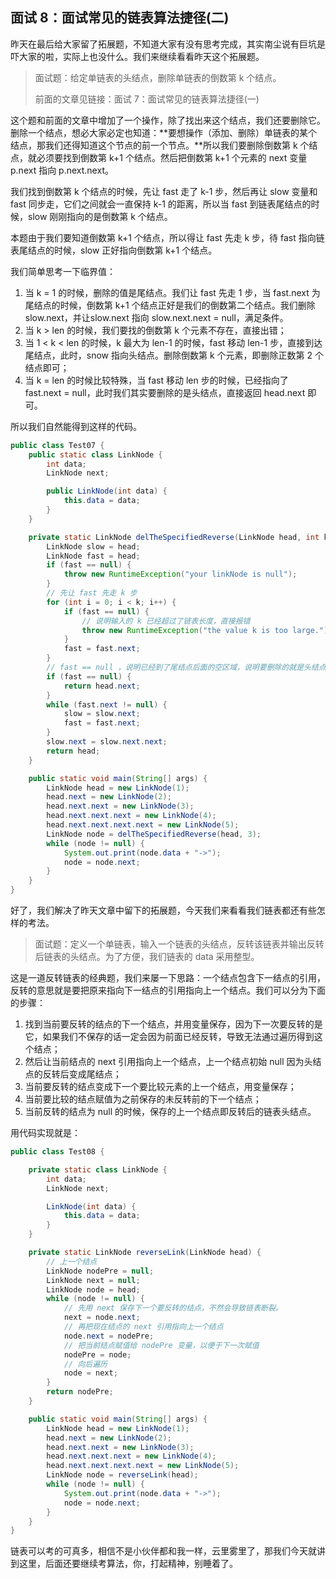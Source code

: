 ## 面试 8：面试常见的链表算法捷径(二)

昨天在最后给大家留了拓展题，不知道大家有没有思考完成，其实南尘说有巨坑是吓大家的啦，实际上也没什么。我们来继续看看昨天这个拓展题。

> 面试题：给定单链表的头结点，删除单链表的倒数第 k 个结点。
>
> 前面的文章见链接：面试 7：面试常见的链表算法捷径(一)

这个题和前面的文章中增加了一个操作，除了找出来这个结点，我们还要删除它。删除一个结点，想必大家必定也知道：**要想操作（添加、删除）单链表的某个结点，那我们还得知道这个节点的前一个节点。**所以我们要删除倒数第 k 个结点，就必须要找到倒数第 k+1 个结点。然后把倒数第 k+1 个元素的 next 变量 p.next 指向 p.next.next。

我们找到倒数第 k 个结点的时候，先让 fast 走了 k-1 步，然后再让 slow 变量和 fast 同步走，它们之间就会一直保持 k-1 的距离，所以当 fast 到链表尾结点的时候，slow 刚刚指向的是倒数第 k 个结点。

本题由于我们要知道倒数第 k+1 个结点，所以得让 fast 先走 k 步，待 fast 指向链表尾结点的时候，slow 正好指向倒数第 k+1 个结点。

我们简单思考一下临界值：

1. 当 k = 1 的时候，删除的值是尾结点。我们让 fast 先走 1  步，当 fast.next 为尾结点的时候，倒数第 k+1 个结点正好是我们的倒数第二个结点。我们删除 slow.next，并让slow.next 指向 slow.next.next = null，满足条件。
2. 当 k > len 的时候，我们要找的倒数第 k 个元素不存在，直接出错；
3. 当 1 < k < len 的时候，k 最大为 len-1 的时候，fast 移动 len-1 步，直接到达尾结点，此时，snow 指向头结点。删除倒数第 k 个元素，即删除正数第 2 个结点即可；
4. 当 k = len 的时候比较特殊，当 fast 移动 len 步的时候，已经指向了 fast.next = null，此时我们其实要删除的是头结点，直接返回 head.next 即可。

所以我们自然能得到这样的代码。

```java
public class Test07 {
    public static class LinkNode {
        int data;
        LinkNode next;

        public LinkNode(int data) {
            this.data = data;
        }
    }

    private static LinkNode delTheSpecifiedReverse(LinkNode head, int k) {
        LinkNode slow = head;
        LinkNode fast = head;
        if (fast == null) {
            throw new RuntimeException("your linkNode is null");
        }
        // 先让 fast 先走 k 步
        for (int i = 0; i < k; i++) {
            if (fast == null) {
                // 说明输入的 k 已经超过了链表长度，直接报错
                throw new RuntimeException("the value k is too large.");
            }
            fast = fast.next;
        }
        // fast == null ，说明已经到了尾结点后面的空区域，说明要删除的就是头结点。
        if (fast == null) {
            return head.next;
        }
        while (fast.next != null) {
            slow = slow.next;
            fast = fast.next;
        }
        slow.next = slow.next.next;
        return head;
    }

    public static void main(String[] args) {
        LinkNode head = new LinkNode(1);
        head.next = new LinkNode(2);
        head.next.next = new LinkNode(3);
        head.next.next.next = new LinkNode(4);
        head.next.next.next.next = new LinkNode(5);
        LinkNode node = delTheSpecifiedReverse(head, 3);
        while (node != null) {
            System.out.print(node.data + "->");
            node = node.next;
        }
    }
}
```

好了，我们解决了昨天文章中留下的拓展题，今天我们来看看我们链表都还有些怎样的考法。

> 面试题：定义一个单链表，输入一个链表的头结点，反转该链表并输出反转后链表的头结点。为了方便，我们链表的 data 采用整型。

这是一道反转链表的经典题，我们来屡一下思路：一个结点包含下一结点的引用，反转的意思就是要把原来指向下一结点的引用指向上一个结点。我们可以分为下面的步骤：

1. 找到当前要反转的结点的下一个结点，并用变量保存，因为下一次要反转的是它，如果我们不保存的话一定会因为前面已经反转，导致无法通过遍历得到这个结点；
2. 然后让当前结点的 next 引用指向上一个结点，上一个结点初始 null 因为头结点的反转后变成尾结点；
3. 当前要反转的结点变成下一个要比较元素的上一个结点，用变量保存；
4. 当前要比较的结点赋值为之前保存的未反转前的下一个结点；
5. 当前反转的结点为 null 的时候，保存的上一个结点即反转后的链表头结点。

用代码实现就是：

```java
public class Test08 {

    private static class LinkNode {
        int data;
        LinkNode next;

        LinkNode(int data) {
            this.data = data;
        }
    }

    private static LinkNode reverseLink(LinkNode head) {
        // 上一个结点
        LinkNode nodePre = null;
        LinkNode next = null;
        LinkNode node = head;
        while (node != null) {
            // 先用 next 保存下一个要反转的结点，不然会导致链表断裂。
            next = node.next;
            // 再把现在结点的 next 引用指向上一个结点
            node.next = nodePre;
            // 把当前结点赋值给 nodePre 变量，以便于下一次赋值
            nodePre = node;
            // 向后遍历
            node = next;
        }
        return nodePre;
    }

    public static void main(String[] args) {
        LinkNode head = new LinkNode(1);
        head.next = new LinkNode(2);
        head.next.next = new LinkNode(3);
        head.next.next.next = new LinkNode(4);
        head.next.next.next.next = new LinkNode(5);
        LinkNode node = reverseLink(head);
        while (node != null) {
            System.out.print(node.data + "->");
            node = node.next;
        }
    }
}
```

链表可以考的可真多，相信不是小伙伴都和我一样，云里雾里了，那我们今天就讲到这里，后面还要继续考算法，你，打起精神，别睡着了。